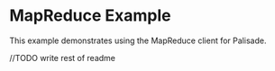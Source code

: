 # MapReduce Example

This example demonstrates using the MapReduce client for Palisade.

//TODO write rest of readme

